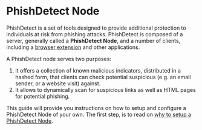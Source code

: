 # PhishDetect Node

PhishDetect is a set of tools designed to provide additional protection to individuals at risk from phishing attacks. PhishDetect is composed of a server, generally called a **PhishDetect Node**, and a number of clients, including a [browser extension](https://github.com/phishdetect/phishdetect-extension) and other applications.

A PhishDetect node serves two purposes:

1. It offers a collection of known malicious indicators, distributed in a hashed form, that clients can check potential suspicious (e.g. an email sender, or a website visit) against.
2. It allows to dynamically scan for suspicious links as well as HTML pages for potential phishing.

This guide will provide you instructions on how to setup and configure a PhishDetect Node of your own. The first step, is to read on [why to setup a PhishDetect Node](why-to-setup.md).

